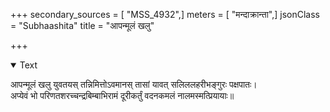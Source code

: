 +++
secondary_sources = [ "MSS_4932",]
meters = [ "मन्दाक्रान्ता",]
jsonClass = "Subhaashita"
title = "आपन्मूलं खलु"

+++

<details open><summary>Text</summary>

आपन्मूलं खलु युवतयस् तन्निमित्तोऽवमानस् तासां यावत् सलिललहरीभङ्गुरः पक्षपातः।  
अप्येवं भो परिणतशरच्चन्द्रबिम्बाभिरामं दूरीकर्तुं वदनकमलं नालमस्मत्प्रियायाः॥
</details>
